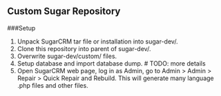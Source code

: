 Custom Sugar Repository
-----------------------

###Setup

1. Unpack SugarCRM tar file or installation into sugar-dev/.
2. Clone this repository into parent of sugar-dev/.
3. Overwrite sugar-dev/custom/ files.
4. Setup database and import database dump. # TODO: more details
4. Open SugarCRM web page, log in as Admin, go to Admin > Admin > Repair > Quick Repair and Rebuild. This will generate many language .php files and other files.



